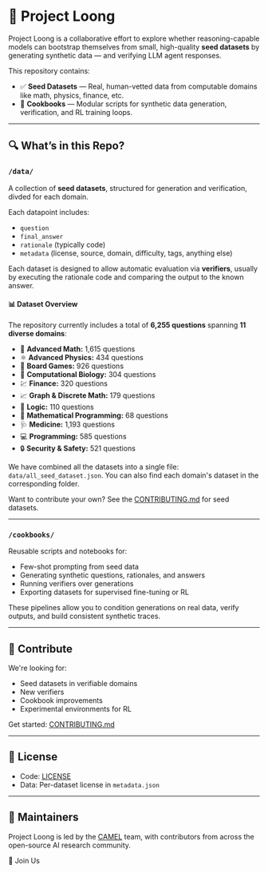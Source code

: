 # 🐉 Project Loong

Project Loong is a collaborative effort to explore whether reasoning-capable models can bootstrap themselves from small, high-quality **seed datasets** by generating synthetic data — and verifying LLM agent responses.

This repository contains:

- ✅ **Seed Datasets** — Real, human-vetted data from computable domains like math, physics, finance, etc.
- 📘 **Cookbooks** — Modular scripts for synthetic data generation, verification, and RL training loops.

---

## 🔍 What’s in this Repo?

### `/data/`
A collection of **seed datasets**, structured for generation and verification, divded for each domain. 

Each datapoint includes:
- `question`
- `final_answer`
- `rationale` (typically code)
- `metadata` (license, source, domain, difficulty, tags, anything else)

Each dataset is designed to allow automatic evaluation via **verifiers**, usually by executing the rationale code and comparing the output to the known answer.


#### 📊 Dataset Overview

The repository currently includes a total of **6,255 questions** spanning **11 diverse domains**:

- 🧮 **Advanced Math:** 1,615 questions  
- ⚛️ **Advanced Physics:** 434 questions  
- 🎲 **Board Games:** 926 questions  
- 🧬 **Computational Biology:** 304 questions  
- 💹 **Finance:** 320 questions  
- 📈 **Graph & Discrete Math:** 179 questions  
- 🧠 **Logic:** 110 questions  
- 📐 **Mathematical Programming:** 68 questions  
- 🩺 **Medicine:** 1,193 questions  
- 💻 **Programming:** 585 questions  
- 🔒 **Security & Safety:** 521 questions


We have combined all the datasets into a single file: `data/all_seed_dataset.json`. You can also find each domain's dataset in the corresponding folder. 

Want to contribute your own? See the [CONTRIBUTING.md](.data/CONTRIBUTING.md) for seed datasets.

---

### `/cookbooks/`
Reusable scripts and notebooks for:
- Few-shot prompting from seed data
- Generating synthetic questions, rationales, and answers
- Running verifiers over generations
- Exporting datasets for supervised fine-tuning or RL

These pipelines allow you to condition generations on real data, verify outputs, and build consistent synthetic traces.

---

## 🧬 Contribute

We're looking for:
- Seed datasets in verifiable domains
- New verifiers
- Cookbook improvements
- Experimental environments for RL

Get started: [CONTRIBUTING.md](./CONTRIBUTING.md)

---

## 📜 License

- Code: [LICENSE](./LICENSE)
- Data: Per-dataset license in `metadata.json`

---

## 👥 Maintainers

Project Loong is led by the [CAMEL](https://www.camel-ai.org/) team, with contributors from across the open-source AI research community.

🐲 Join Us
